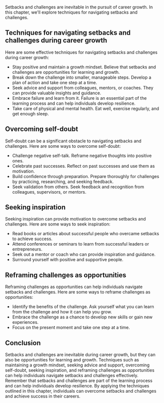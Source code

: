 
Setbacks and challenges are inevitable in the pursuit of career growth. In this chapter, we'll explore techniques for navigating setbacks and challenges.

Techniques for navigating setbacks and challenges during career growth
----------------------------------------------------------------------

Here are some effective techniques for navigating setbacks and challenges during career growth:

* Stay positive and maintain a growth mindset. Believe that setbacks and challenges are opportunities for learning and growth.
* Break down the challenge into smaller, manageable steps. Develop a plan of action and take one step at a time.
* Seek advice and support from colleagues, mentors, or coaches. They can provide valuable insights and guidance.
* Embrace failure and learn from it. Failure is an essential part of the learning process and can help individuals develop resilience.
* Take care of physical and mental health. Eat well, exercise regularly, and get enough sleep.

Overcoming self-doubt
---------------------

Self-doubt can be a significant obstacle to navigating setbacks and challenges. Here are some ways to overcome self-doubt:

* Challenge negative self-talk. Reframe negative thoughts into positive ones.
* Celebrate past successes. Reflect on past successes and use them as motivation.
* Build confidence through preparation. Prepare thoroughly for challenges by practicing, researching, and seeking feedback.
* Seek validation from others. Seek feedback and recognition from colleagues, supervisors, or mentors.

Seeking inspiration
-------------------

Seeking inspiration can provide motivation to overcome setbacks and challenges. Here are some ways to seek inspiration:

* Read books or articles about successful people who overcame setbacks to achieve success.
* Attend conferences or seminars to learn from successful leaders or entrepreneurs.
* Seek out a mentor or coach who can provide inspiration and guidance.
* Surround yourself with positive and supportive people.

Reframing challenges as opportunities
-------------------------------------

Reframing challenges as opportunities can help individuals navigate setbacks and challenges. Here are some ways to reframe challenges as opportunities:

* Identify the benefits of the challenge. Ask yourself what you can learn from the challenge and how it can help you grow.
* Embrace the challenge as a chance to develop new skills or gain new experiences.
* Focus on the present moment and take one step at a time.

Conclusion
----------

Setbacks and challenges are inevitable during career growth, but they can also be opportunities for learning and growth. Techniques such as maintaining a growth mindset, seeking advice and support, overcoming self-doubt, seeking inspiration, and reframing challenges as opportunities can help individuals navigate setbacks and challenges effectively. Remember that setbacks and challenges are part of the learning process and can help individuals develop resilience. By applying the techniques outlined in this chapter, individuals can overcome setbacks and challenges and achieve success in their careers.
